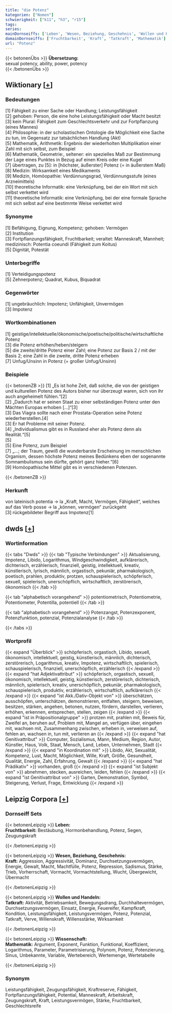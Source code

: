 ```yaml
---
title: "die Potenz"
kategorien: ["Nomen"]
schwierigkeit: ["k11", "h3", "r15"]
tags:
series:
mainDornseiffs: ['Leben', 'Wesen, Beziehung, Geschehnis', 'Wollen und Handeln', 'Wissenschaft']
domainDornseiffs: ['Fruchtbarkeit', 'Kraft', 'Tatkraft', 'Mathematik']
url: "Potenz"
---
```


{{< betonenÜbs >}}
**Übersetzung:**  
sexual potency, ability, power, potency  
{{< /betonenÜbs >}}

## Wiktionary [[+](https://de.wiktionary.org/wiki/Potenz)]

### Bedeutungen
[1] Fähigkeit zu einer Sache oder Handlung; Leistungsfähigkeit  
[2] gehoben: Person, die eine hohe Leistungsfähigkeit oder Macht besitzt  
[3] kein Plural: Fähigkeit zum Geschlechtsverkehr und zur Fortpflanzung (eines Mannes)  
[4] Philosophie: in der scholastischen Ontologie die Möglichkeit eine Sache zu tun, im Gegensatz zur tatsächlichen Handlung (Akt)  
[5] Mathematik, Arithmetik: Ergebnis der wiederholten Multiplikation einer Zahl mit sich selbst, zum Beispiel   
[6] Mathematik, Geometrie:, seltener: ein spezielles Maß zur Bestimmung der Lage eines Punktes in Bezug auf einen Kreis oder eine Kugel  
[7] übertragen, zu [5]: in [höchster, äußerster] Potenz (= in äußerstem Maß)  
[8] Medizin: Wirksamkeit eines Medikaments  
[9] Medizin, Homöopathie: Verdünnungsgrad, Verdünnungsstufe (eines Arzneimittels)  
[10] theoretische Informatik: eine Verknüpfung, bei der ein Wort mit sich selbst verkettet wird  
[11] theoretische Informatik: eine Verknüpfung, bei der eine formale Sprache mit sich selbst auf eine bestimmte Weise verkettet wird  

### Synonyme
[1] Befähigung, Eignung, Kompetenz; gehoben: Vermögen  
[2] Institution  
[3] Fortpflanzungsfähigkeit, Fruchtbarkeit; veraltet: Manneskraft, Mannheit; medizinisch: Potentia coeundi (Fähigkeit zum Koitus)  
[5] Dignität, Potestät  

### Unterbegriffe
[1] Verteidigungspotenz  
[5] Zehnerpotenz; Quadrat, Kubus, Biquadrat  

### Gegenwörter
[1] ungebräuchlich: Impotenz; Unfähigkeit, Unvermögen  
[3] Impotenz  

### Wortkombinationen
[1] geistige/intellektuelle/ökonomische/poetische/politische/wirtschaftliche Potenz  
[3] die Potenz erhöhen/heben/steigern  
[5] die zweite/dritte Potenz einer Zahl; eine Potenz zur Basis 2 / mit der Basis 2; eine Zahl in die zweite, dritte Potenz erheben  
[7] Unfug/Unsinn in Potenz (= großer Unfug/Unsinn)  

### Beispiele
{{< betonenZB >}}
[1] „Es ist hohe Zeit, daß solche, die von der geistigen und kulturellen Potenz des Autors bisher nur überzeugt waren, sich von ihr auch angeheimelt fühlen.“[2]  
[2] „Dadurch hat er seinen Staat zu einer selbständigen Potenz unter den Mächten Europas erhoben […]“[3]  
[3] Das Viagra sollte nach einer Prostata-Operation seine Potenz wiederherstellen.[4]  
[3] Er hat Probleme mit seiner Potenz.  
[4] „Individualismus gibt es in Russland eher als Potenz denn als Realität.“[5]  
[5]   
[5] Eine Potenz, zum Beispiel   
[7] „…; der Traum, gewiß die wunderbarste Erscheinung im menschlichen Organism, dessen höchste Potenz meines Bedünkens eben der sogenannte Somnambulismus sein dürfte, gehört ganz hieher.“[6]  
[9] Homöopathische Mittel gibt es in verschiedenen Potenzen.  

{{< /betonenZB >}}
### Herkunft
von lateinisch potentia → la „Kraft, Macht, Vermögen, Fähigkeit“, welches auf das Verb posse → la „können, vermögen“ zurückgeht  
[3] rückgebildeter Begriff aus Impotenz[1]  



## dwds [[+](https://www.dwds.de/wb/Potenz)]

### Wortinformation
{{< tabs "Dwds" >}}
{{< tab "Typische Verbindungen" >}}
Aktualisierung, Impotenz, Libido, Logarithmus, Windgeschwindigkeit, aufklärerisch, dichterisch, erzählerisch, finanziell, geistig, intellektuell, kreativ, künstlerisch, lyrisch, männlich, orgastisch, pekuniär, pharmakologisch, poetisch, prahlen, produktiv, protzen, schauspielerisch, schöpferisch, sexuell, spielerisch, unerschöpflich, wirtschaftlich, zerstörerisch, ökonomisch
{{< /tab >}}

{{< tab "alphabetisch vorangehend" >}}
potentiometrisch, Potentiometrie, Potentiometer, Potentilla, potentiell
{{< /tab >}}

{{< tab "alphabetisch vorangehend" >}}
Potenzangst, Potenzexponent, Potenzfunktion, potenzial, Potenzialanalyse
{{< /tab >}}

{{< /tabs >}}

### Wortprofil
{{< expand "Überblick" >}} schöpferisch, orgastisch, Libido, sexuell, ökonomisch, intellektuell, geistig, künstlerisch, männlich, dichterisch, zerstörerisch, Logarithmus, kreativ, Impotenz, wirtschaftlich, spielerisch, schauspielerisch, finanziell, unerschöpflich, erzählerisch {{< /expand >}}
{{< expand "hat Adjektivattribut" >}} schöpferisch, orgastisch, sexuell, ökonomisch, intellektuell, geistig, künstlerisch, zerstörerisch, dichterisch, männlich, spielerisch, kreativ, unerschöpflich, pekuniär, pharmakologisch, schauspielerisch, produktiv, erzählerisch, wirtschaftlich, aufklärerisch {{< /expand >}}
{{< expand "ist Akk./Dativ-Objekt von" >}} überschätzen, ausschöpfen, unterschätzen, demonstrieren, entfalten, steigern, beweisen, besitzen, stärken, angehen, betonen, nutzen, fördern, darstellen, verlieren, erhöhen, erkennen, entsprechen, stellen, zeigen {{< /expand >}}
{{< expand "ist in Präpositionalgruppe" >}} protzen mit, prahlen mit, Beweis für, Zweifel an, beruhen auf, Problem mit, Mangel an, verfügen über, eingehen mit, wachsen mit, Zusammenhang zwischen, erheben in, verweisen auf, fehlen an, wachsen in, tun mit, verlieren an {{< /expand >}}
{{< expand "hat Genitivattribut" >}} Computer, Sozialismus, Mann, Medium, Region, Autor, Künstler, Haus, Volk, Staat, Mensch, Land, Leben, Unternehmen, Stadt {{< /expand >}}
{{< expand "in Koordination mit" >}} Libido, Akt, Sexualität, Kompetenz, Lust, Macht, Möglichkeit, Wille, Kraft, Größe, Gesundheit, Qualität, Energie, Zahl, Erfahrung, Gewalt {{< /expand >}}
{{< expand "hat Prädikativ" >}} vorhanden, groß {{< /expand >}}
{{< expand "ist Subjekt von" >}} abnehmen, stecken, ausreichen, leiden, fehlen {{< /expand >}}
{{< expand "ist Genitivattribut von" >}} Garten, Demonstration, Symbol, Steigerung, Verlust, Frage, Entwicklung {{< /expand >}}

## Leipzig Corpora [[+](https://corpora.uni-leipzig.de/en/res?word=Potenz&corpusId=deu_newscrawl-public_2018)]

### Dornseiff Sets
{{< betonenLeipzig >}}
**Leben:**  
**Fruchtbarkeit:** Bestäubung, Hormonbehandlung, Potenz, Segen, Zeugungskraft  

{{< /betonenLeipzig >}}


{{< betonenLeipzig >}}
**Wesen, Beziehung, Geschehnis:**  
**Kraft:** Aggression, Aggressivität, Dominanz, Durchsetzungsvermögen, Energie, Gewalt, Macht, Machtfülle, Potenz, Repression, Sadismus, Stärke, Trieb, Vorherrschaft, Vormacht, Vormachtstellung, Wucht, Übergewicht, Übermacht  

{{< /betonenLeipzig >}}


{{< betonenLeipzig >}}
**Wollen und Handeln:**  
**Tatkraft:** Aktivität, Betriebsamkeit, Bewegungsdrang, Durchhaltevermögen, Durchsetzungsvermögen, Einsatz, Energie, Feuereifer, Kampfkraft, Kondition, Leistungsfähigkeit, Leistungsvermögen, Potenz, Potenzial, Tatkraft, Verve, Willenskraft, Willensstärke, Wirksamkeit  

{{< /betonenLeipzig >}}


{{< betonenLeipzig >}}
**Wissenschaft:**  
**Mathematik:** Argument, Exponent, Funktion, Funktional, Koeffizient, Logarithmus, Parameter, Parametrisierung, Polynom, Potenz, Potenzierung, Sinus, Unbekannte, Variable, Wertebereich, Wertemenge, Wertetabelle  

{{< /betonenLeipzig >}}

### Synonym
Leistungsfähigkeit, Zeugungsfähigkeit, Kraftreserve, Fähigkeit, Fortpflanzungsfähigkeit, Potential, Manneskraft, Arbeitskraft, Zeugungskraft, Kraft, Leistungsvermögen, Stärke, Fruchtbarkeit, Geschlechtsreife


